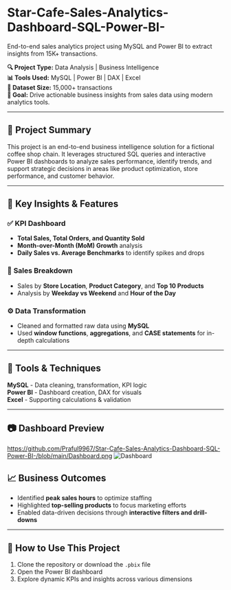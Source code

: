 # Star-Cafe-Sales-Analytics-Dashboard-SQL-Power-BI-
End-to-end sales analytics project using MySQL and Power BI to extract insights from 15K+ transactions.

**🔍 Project Type:** Data Analysis | Business Intelligence  
**📊 Tools Used:** MySQL | Power BI | DAX | Excel  
**📁 Dataset Size:** 15,000+ transactions  
**🎯 Goal:** Drive actionable business insights from sales data using modern analytics tools.

---

## 📌 Project Summary

This project is an end-to-end business intelligence solution for a fictional coffee shop chain. It leverages structured SQL queries and interactive Power BI dashboards to analyze sales performance, identify trends, and support strategic decisions in areas like product optimization, store performance, and customer behavior.

---

## 🧠 Key Insights & Features

### ✅ **KPI Dashboard**
- **Total Sales, Total Orders, and Quantity Sold**
- **Month-over-Month (MoM) Growth** analysis
- **Daily Sales vs. Average Benchmarks** to identify spikes and drops

### 📍 **Sales Breakdown**
- Sales by **Store Location**, **Product Category**, and **Top 10 Products**
- Analysis by **Weekday vs Weekend** and **Hour of the Day**

### ⚙️ **Data Transformation**
- Cleaned and formatted raw data using **MySQL**
- Used **window functions**, **aggregations**, and **CASE statements** for in-depth calculations

---

## 🧰 Tools & Techniques
 **MySQL** - Data cleaning, transformation, KPI logic  
 **Power BI** - Dashboard creation, DAX for visuals     
 **Excel** - Supporting calculations & validation      

---
## 📷 Dashboard Preview
https://github.com/Praful9967/Star-Cafe-Sales-Analytics-Dashboard-SQL-Power-BI-/blob/main/Dashboard.png
![Dashboard](https://github.com/user-attachments/assets/61b1952a-c045-4dc5-8dbc-7cf570fc797a)


## 📈 Business Outcomes

- Identified **peak sales hours** to optimize staffing
- Highlighted **top-selling products** to focus marketing efforts
- Enabled data-driven decisions through **interactive filters and drill-downs**

---

## 🚀 How to Use This Project

1. Clone the repository or download the `.pbix` file
2. Open the Power BI dashboard
3. Explore dynamic KPIs and insights across various dimensions


